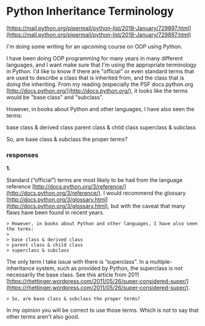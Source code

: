 # Python Inheritance Terminology

[https://mail.python.org/pipermail/python-list/2018-January/729897.html](https://mail.python.org/pipermail/python-list/2018-January/729897.html)

I'm doing some writing for an upcoming course on OOP using Python.  

I have been doing OOP programming for many years in many different languages, and I want make sure that I'm using the appropriate terminology in Python.  I'd like to know if there are "official" or even standard terms that are used to describe a class that is inherited from, and the class that is doing the inheriting.  From my reading (especially the PSF docs.python.org [http://docs.python.org/](http://docs.python.org/), it looks like the terms would be "base class" and "subclass".

However, in books about Python and other languages, I have also seen the terms:

base class & derived class
parent class & child class
superclass & subclass

So, are base class & subclass the proper terms?

### responses

**1.**

Standard (“official”) terms are most likely to be had from the language
reference [http://docs.python.org/3/reference/](http://docs.python.org/3/reference/). I would recommend
the glossary [http://docs.python.org/3/glossary.html](http://docs.python.org/3/glossary.html), but with the
caveat that many flaws have been found in recent years.

```
> However, in books about Python and other languages, I have also seen the terms:
>
> base class & derived class
> parent class & child class
> superclass & subclass
```

The only term I take issue with there is “superclass”. In a
multiple-inheritance system, such as provided by Python, the superclass
is *not* necessarily the base class. See this article from 2011
[https://rhettinger.wordpress.com/2011/05/26/super-considered-super/](https://rhettinger.wordpress.com/2011/05/26/super-considered-super/).

```
> So, are base class & subclass the proper terms?
```

In my opinion you will be correct to use those terms. Which is not to
say that other terms aren't also good.
